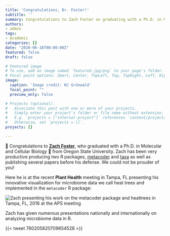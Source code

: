 ```yaml
---
title: 'Congratulations, Dr. Foster!'
subtitle: ''
summary: Congratulations to Zach Foster on graduating with a Ph.D. in Molecualr and Cellular Biology from Oregon State University.
authors:
- admin
tags:
- Academic
categories: []
date: "2020-06-18T00:00:00Z"
featured: false
draft: false

# Featured image
# To use, add an image named `featured.jpg/png` to your page's folder.
# Focal point options: Smart, Center, TopLeft, Top, TopRight, Left, Right, BottomLeft, Bottom, BottomRight
image:
  caption: 'Image credit: NJ Grünwald'
  focal_point: ""
  preview_only: false

# Projects (optional).
#   Associate this post with one or more of your projects.
#   Simply enter your project's folder or file name without extension.
#   E.g. `projects = ["internal-project"]` references `content/project/deep-learning/index.md`.
#   Otherwise, set `projects = []`.
projects: []

---
```


:clap: Congratulations to [**Zach Foster**](https://scholar.google.com/citations?user=A_KrMroAAAAJ&hl=en), who graduated with a Ph.D. in Molecular and Cellular Biology :rocket: from Oregon State University. Zach has been very productive producing two R packages, [metacoder](https://doi.org/10.1371/journal.pcbi.1005404) and [taxa](https://doi.org/10.12688/f1000research.14013.2) as well as publishing several papers before his defense. We could not be prouder of you!

Here he is at the recent **Plant Health** meeting in Tampa, FL presenting his innovative visualization for microbiome data we call heat trees and implemented in the `metacoder` R package:

![Zach presenting his work on the metacoder package and heattrees in Tampa, FL, 2016 at the APS meeting](/img/Foster_APS_Meeting_Metacoder.jpeg)

Zach has given numerous presentations nationally and internationally on analyzing microbiome data in R. 

{{< tweet 760205820709654528 >}}





